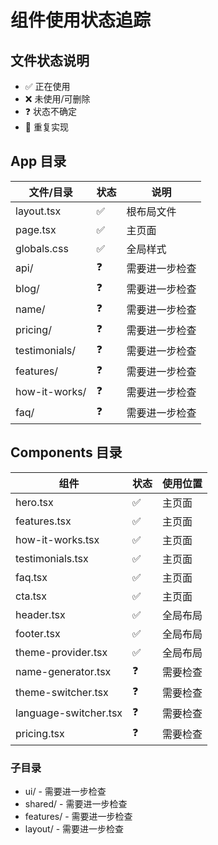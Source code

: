 # 组件使用状态追踪

## 文件状态说明
- ✅ 正在使用
- ❌ 未使用/可删除
- ❓ 状态不确定
- 🔄 重复实现

## App 目录
| 文件/目录 | 状态 | 说明 |
|----------|------|------|
| layout.tsx | ✅ | 根布局文件 |
| page.tsx | ✅ | 主页面 |
| globals.css | ✅ | 全局样式 |
| api/ | ❓ | 需要进一步检查 |
| blog/ | ❓ | 需要进一步检查 |
| name/ | ❓ | 需要进一步检查 |
| pricing/ | ❓ | 需要进一步检查 |
| testimonials/ | ❓ | 需要进一步检查 |
| features/ | ❓ | 需要进一步检查 |
| how-it-works/ | ❓ | 需要进一步检查 |
| faq/ | ❓ | 需要进一步检查 |

## Components 目录
| 组件 | 状态 | 使用位置 |
|------|------|----------|
| hero.tsx | ✅ | 主页面 |
| features.tsx | ✅ | 主页面 |
| how-it-works.tsx | ✅ | 主页面 |
| testimonials.tsx | ✅ | 主页面 |
| faq.tsx | ✅ | 主页面 |
| cta.tsx | ✅ | 主页面 |
| header.tsx | ✅ | 全局布局 |
| footer.tsx | ✅ | 全局布局 |
| theme-provider.tsx | ✅ | 全局布局 |
| name-generator.tsx | ❓ | 需要检查 |
| theme-switcher.tsx | ❓ | 需要检查 |
| language-switcher.tsx | ❓ | 需要检查 |
| pricing.tsx | ❓ | 需要检查 |

### 子目录
- ui/ - 需要进一步检查
- shared/ - 需要进一步检查
- features/ - 需要进一步检查
- layout/ - 需要进一步检查 